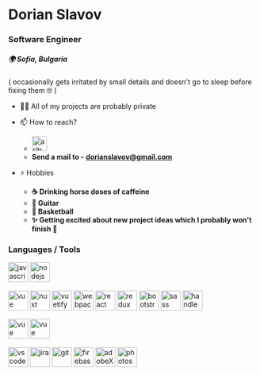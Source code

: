 <div>
  <h1 align="left">Dorian Slavov</h1>
</div>
<h3 align="left">Software Engineer</h3>
<h5 align="left">🌍 Sofia, Bulgaria</h5>
<p align="left">( occasionally gets irritated by small details and doesn't go to sleep before fixing them 🤓 )</p>

- 👨‍💻 All of my projects are probably private

- 📫 How to reach?

  - <a href="https://www.linkedin.com/in/dorian-slavov-4bb491162/" target="_blank">
      <img src="https://cdn2.iconfinder.com/data/icons/social-media-2199/64/social_media_isometric_14-linkedin-512.png" alt="aritraroy24" height="30" width="30" />
    </a>
  - **Send a mail to -** **dorianslavov@gmail.com**

- ⚡ Hobbies

  - **☕ Drinking horse doses of caffeine**
  - **🎸 Guitar**
  - **🏀 Basketball**
  - **✨ Getting excited about new project ideas which I probably won't finish 🥲**

<h3 align="left">Languages / Tools</h3>
<p align="left"> 
  <img src="https://cdn.worldvectorlogo.com/logos/logo-javascript.svg" alt="javascript"  width="40" height="40"/>
  <img src="https://cdn.worldvectorlogo.com/logos/nodejs-icon.svg" alt="nodejs"  width="40" height="40"/>
</p>

<p align="left">
  <img src="https://cdn.worldvectorlogo.com/logos/vue-9.svg" alt="vue" width="40" height="40"/>
  <img src="https://d2eip9sf3oo6c2.cloudfront.net/tags/images/000/001/054/full/nuxt.png" alt="nuxt" width="40" height="40"/>
  <img src="https://cdn.worldvectorlogo.com/logos/vuetify.svg" alt="vuetify" width="40" height="40"/> 
  <img src="https://cdn.worldvectorlogo.com/logos/webpack-icon.svg" alt="webpack" width="40" height="40"/>
  <img src="https://www.linkpicture.com/q/react.png" alt="react" width="40" height="40"/> 
  <img src="https://www.linkpicture.com/q/redux.png" alt="redux" width="40" height="40"/>
  <img src="https://cdn.worldvectorlogo.com/logos/bootstrap-4.svg" alt="bootstrap" width="40" height="40"/>
  <img src="https://www.linkpicture.com/q/sass.png" alt="sass" width="40" height="40"/>
  <img src="https://cdn.worldvectorlogo.com/logos/handlebars-1.svg" alt="handlebars" width="40" height="40"/>
</p>

<p align="left">
  <img src="https://cdn.worldvectorlogo.com/logos/mongodb-icon-1.svg" alt="vue" width="40" height="40"/>
  <img src="https://upload.wikimedia.org/wikipedia/commons/thumb/9/97/Sqlite-square-icon.svg/1200px-Sqlite-square-icon.svg.png" alt="vue" width="40" height="40"/>
</p>

<p align="left">
  <img src="https://www.linkpicture.com/q/vscode.png" alt="vscode" height="40" width="40"/>
  <img src="https://cdn.worldvectorlogo.com/logos/jira-3.svg" alt="jira" height="40" width="40"/>
  <img src="https://www.linkpicture.com/q/git_1.png" alt="git" width="40" height="40"/> 
  <img src="https://www.linkpicture.com/q/firebase.png" alt="firebase" width="40" height="40"/>
  <img src="https://cdn.worldvectorlogo.com/logos/adobe-xd-1.svg" alt="adobeXd" width="40" height="40"/>
  <img src="https://www.linkpicture.com/q/photoshop.png" alt="photoshop" width="40" height="40"/>
</p>
